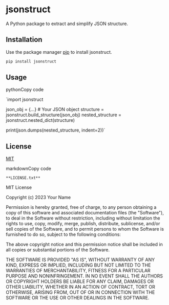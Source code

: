 # jsonstruct

A Python package to extract and simplify JSON structure.

## Installation

Use the package manager [pip](https://pip.pypa.io/en/stable/) to install jsonstruct.

```bash
pip install jsonstruct
```

## Usage

pythonCopy code

`import jsonstruct

json_obj = {...} # Your JSON object
structure = jsonstruct.build_structure(json_obj)
nested_structure = jsonstruct.nested_dict(structure)

print(json.dumps(nested_structure, indent=2))`

## License

[MIT](https://choosealicense.com/licenses/mit/)

markdownCopy code

`**LICENSE.txt**`

MIT License

Copyright (c) 2023 Your Name

Permission is hereby granted, free of charge, to any person obtaining a copy of this software and associated
documentation files (the "Software"), to deal in the Software without restriction, including without limitation the
rights to use, copy, modify, merge, publish, distribute, sublicense, and/or sell copies of the Software, and to permit
persons to whom the Software is furnished to do so, subject to the following conditions:

The above copyright notice and this permission notice shall be included in all copies or substantial portions of the
Software.

THE SOFTWARE IS PROVIDED "AS IS", WITHOUT WARRANTY OF ANY KIND, EXPRESS OR IMPLIED, INCLUDING BUT NOT LIMITED TO THE
WARRANTIES OF MERCHANTABILITY, FITNESS FOR A PARTICULAR PURPOSE AND NONINFRINGEMENT. IN NO EVENT SHALL THE AUTHORS OR
COPYRIGHT HOLDERS BE LIABLE FOR ANY CLAIM, DAMAGES OR OTHER LIABILITY, WHETHER IN AN ACTION OF CONTRACT, TORT OR
OTHERWISE, ARISING FROM, OUT OF OR IN CONNECTION WITH THE SOFTWARE OR THE USE OR OTHER DEALINGS IN THE SOFTWARE.